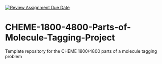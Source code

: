 [![Review Assignment Due Date](https://classroom.github.com/assets/deadline-readme-button-24ddc0f5d75046c5622901739e7c5dd533143b0c8e959d652212380cedb1ea36.svg)](https://classroom.github.com/a/vq-JVN7Z)
# CHEME-1800-4800-Parts-of-Molecule-Tagging-Project
Template repository for the CHEME 1800/4800 parts of a molecule tagging problem
